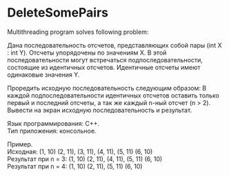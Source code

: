 # DeleteSomePairs
Multithreading program solves following problem:
<p>
Дана последовательность отсчетов, представляющих собой пары (int Х : int Y). Отсчеты упорядочены по значениям Х.
В этой последовательности могут встречаться подпоследовательности, состоящие из идентичных отсчетов. 
Идентичные отсчеты имеют одинаковые значения Y. 
</p>
<p>
Проредить исходную последовательность следующим образом:
В каждой подпоследовательности идентичных отсчетов оставить только первый и последний отсчеты, 
а так же каждый n-ный отсчет (n > 2). 
Вывести на экран исходную последовательность и результат.
</p>

<p>
Язык программирования: C++.<br>
Тип приложения: консольное.
</p>
<p>
Пример.<br>
Исходная: (1, 10) (2, 11), (3, 11), (4, 11), (5, 11) (6, 10)<br>
Результат при n = 3: (1, 10) (2, 11), (4, 11), (5, 11) (6, 10)<br>
Результат при n = 4: (1, 10) (2, 11), (5, 11) (6, 10)<br>
</p>
